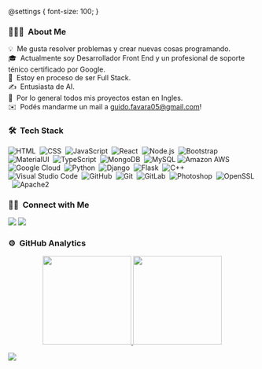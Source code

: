 <!-- ## 👋 &nbsp;Hey there! I'm Guido -->
@settings {
  font-size: 100;
}
### 👨🏻‍💻 &nbsp;About Me

💡 &nbsp;Me gusta resolver problemas y crear nuevas cosas programando.\
🎓 &nbsp;Actualmente soy Desarrollador Front End y un profesional de soporte ténico certificado por Google.\
🌱 &nbsp;Estoy en proceso de ser Full Stack.\
✍️ &nbsp;Entusiasta de AI.\
💬 &nbsp;Por lo general todos mis proyectos estan en Ingles.\
✉️ &nbsp;Podés mandarme un mail a guido.favara05@gmail.com!


### 🛠 &nbsp;Tech Stack


![HTML](https://img.shields.io/badge/-HTML-05122A?style=flat&logo=HTML5)&nbsp;
![CSS](https://img.shields.io/badge/-CSS-05122A?style=flat&logo=CSS3&logoColor=1572B6)&nbsp;
![JavaScript](https://img.shields.io/badge/-JavaScript-05122A?style=flat&logo=javascript)&nbsp;
![React](https://img.shields.io/badge/-React-05122A?style=flat&logo=react)&nbsp;
![Node.js](https://img.shields.io/badge/-Node.js-05122A?style=flat&logo=node.js)&nbsp;
![Bootstrap](https://img.shields.io/badge/-Bootstrap-05122A?style=flat&logo=bootstrap&logoColor=563D7C)&nbsp;
![MaterialUI](https://img.shields.io/badge/-MatrialUI-0081CB?style=plastic&logo=material-UI)&nbsp;
![TypeScript](https://img.shields.io/badge/-TypeScript-007ACC?style=flat-square&logo=typescript)&nbsp;
![MongoDB](https://img.shields.io/badge/-MongoDB-black?style=flat-square&logo=mongodb)&nbsp;
![MySQL](https://img.shields.io/badge/-MySQL-black?style=flat-square&logo=mysql)
![Amazon AWS](https://img.shields.io/badge/Amazon%20AWS-232F3E?style=flat-square&logo=amazon-aws)&nbsp;
![Google Cloud](https://img.shields.io/badge/Google%20Cloud-black?style=flat-square&logo=google-cloud)&nbsp;
![Python](https://img.shields.io/badge/-Python-05122A?style=flat&logo=python)&nbsp;
![Django](https://img.shields.io/badge/-Django-05122A?style=flat&logo=django&logoColor=092E20)&nbsp;
![Flask](https://img.shields.io/badge/-Flask-05122A?style=flat&logo=flask)&nbsp;
![C++](https://img.shields.io/badge/-C++-05122A?style=flat&logo=C%2B%2B&logoColor=00599C)&nbsp;
![Visual Studio Code](https://img.shields.io/badge/-Visual%20Studio%20Code-05122A?style=flat&logo=visual-studio-code&logoColor=007ACC)&nbsp;
![GitHub](https://img.shields.io/badge/-GitHub-181717?style=flat-square&logo=github)&nbsp;
![Git](https://img.shields.io/badge/-Git-05122A?style=flat&logo=git)&nbsp;
![GitLab](https://img.shields.io/badge/-GitLab-FCA121?style=flat-square&logo=gitlab)&nbsp;
![Photoshop](https://img.shields.io/badge/-Photoshop-05122A?style=flat&logo=adobe-photoshop)&nbsp;
![OpenSSL](https://img.shields.io/badge/OpenSSL-black?style=flat-square&logo=openssl)&nbsp;
![Apache2](https://img.shields.io/badge/Apache2-black?style=flat-square&logo=apache)&nbsp;
### 🤝🏻 &nbsp;Connect with Me

<p align="center">

<a href="https://linkedin.com/in/guido-favara"><img src="https://img.shields.io/badge/-Guido%20Favara-0077B5?style=flat&logo=Linkedin&logoColor=white"/></a>
<a href="mailto:guido.favara05@gmail.com"><img src="https://img.shields.io/badge/-guido.favara05@gmail.com-D14836?style=flat&logo=Gmail&logoColor=white"/></a>
<!---  <a href="poner mi sitio web"><img src="https://img.shields.io/badge/-OffLine.com-3423A6?style=flat&logo=Google-Chrome&logoColor=white"/></a>--->

### ⚙️ &nbsp;GitHub Analytics

<p align="center">
<a href="https://github.com/GuidoFavara">
  <img height="180em" src="https://github-readme-stats-eight-theta.vercel.app/api?username=GuidoFavara&show_icons=true&theme=algolia&include_all_commits=true&count_private=true"/>
  <img height="180em" src="https://github-readme-stats-eight-theta.vercel.app/api/top-langs/?username=GuidoFavara&layout=compact&langs_count=8&theme=algolia"/>
 
</a>
</p>
 <img src="https://github-readme-stats.vercel.app/api/wakatime?username=GuidoFavara&theme=algolia"/>
